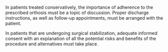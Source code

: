 In patients treated conservatively, the importance of adherence to the prescribed orthosis must be a topic of discussion. Proper discharge instructions, as well as follow-up appointments, must be arranged with the patient.

In patients that are undergoing surgical stabilization, adequate informed consent with an explanation of all the potential risks and benefits of the procedure and alternatives must take place.